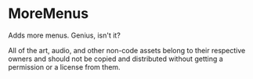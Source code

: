 # MoreMenus
Adds more menus. Genius, isn't it?

All of the art, audio, and other non-code assets belong to their respective owners and should not be copied and distributed without getting a permission or a license from them.

